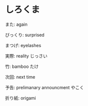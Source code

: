 # しろくま
また: again

びっくり: surprised

まつげ: eyelashes

実際: reality
じっさい 

竹: bamboo
たけ

次回: next time

予告: prelimanary announcment
やこく

折り紙: origami